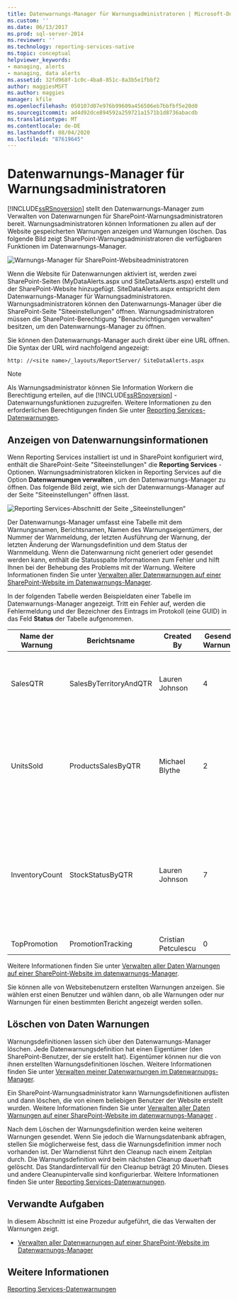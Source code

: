 ```yaml
---
title: Datenwarnungs-Manager für Warnungsadministratoren | Microsoft-Dokumentation
ms.custom: ''
ms.date: 06/13/2017
ms.prod: sql-server-2014
ms.reviewer: ''
ms.technology: reporting-services-native
ms.topic: conceptual
helpviewer_keywords:
- managing, alerts
- managing, data alerts
ms.assetid: 32fd968f-1c0c-4ba8-851c-8a3b5e1fbbf2
author: maggiesMSFT
ms.author: maggies
manager: kfile
ms.openlocfilehash: 050107d07e976b99609a456506eb7bbfbf5e20d0
ms.sourcegitcommit: ad4d92dce894592a259721a1571b1d8736abacdb
ms.translationtype: MT
ms.contentlocale: de-DE
ms.lasthandoff: 08/04/2020
ms.locfileid: "87619645"
---
```

# <a name="data-alert-manager-for-alerting-administrators"></a>Datenwarnungs-Manager für Warnungsadministratoren
  [!INCLUDE[ssRSnoversion](../includes/ssrsnoversion-md.md)] stellt den Datenwarnungs-Manager zum Verwalten von Datenwarnungen für SharePoint-Warnungsadministratoren bereit. Warnungsadministratoren können Informationen zu allen auf der Website gespeicherten Warnungen anzeigen und Warnungen löschen. Das folgende Bild zeigt SharePoint-Warnungsadministratoren die verfügbaren Funktionen im Datenwarnungs-Manager.

 ![Warnungs-Manager für SharePoint-Websiteadministratoren](media/rs-alertmanagersite.gif "Warnungs-Manager für SharePoint-Websiteadministratoren")

 Wenn die Website für Datenwarnungen aktiviert ist, werden zwei SharePoint-Seiten (MyDataAlerts.aspx und SiteDataAlerts.aspx) erstellt und der SharePoint-Website hinzugefügt. SiteDataAlerts.aspx entspricht dem Datenwarnungs-Manager für Warnungsadministratoren. Warnungsadministratoren können den Datenwarnungs-Manager über die SharePoint-Seite "Siteeinstellungen" öffnen. Warnungsadministratoren müssen die SharePoint-Berechtigung "Benachrichtigungen verwalten" besitzen, um den Datenwarnungs-Manager zu öffnen.

 Sie können den Datenwarnungs-Manager auch direkt über eine URL öffnen. Die Syntax der URL wird nachfolgend angezeigt:

 `http: //<site name>/_layouts/ReportServer/ SiteDataAlerts.aspx`

> [!NOTE]
>  Als Warnungsadministrator können Sie Information Workern die Berechtigung erteilen, auf die [!INCLUDE[ssRSnoversion](../includes/ssrsnoversion-md.md)] -Datenwarnungsfunktionen zuzugreifen. Weitere Informationen zu den erforderlichen Berechtigungen finden Sie unter [Reporting Services-Datenwarnungen](../ssms/agent/alerts.md).

##  <a name="viewing-data-alert-information"></a><a name="ViewingAlerts"></a> Anzeigen von Datenwarnungsinformationen
 Wenn Reporting Services installiert ist und in SharePoint konfiguriert wird, enthält die SharePoint-Seite "Siteeinstellungen" die **Reporting Services** -Optionen. Warnungsadministratoren klicken in Reporting Services auf die Option **Datenwarnungen verwalten** , um den Datenwarnungs-Manager zu öffnen. Das folgende Bild zeigt, wie sich der Datenwarnungs-Manager auf der Seite "Siteeinstellungen" öffnen lässt.

 ![Reporting Services-Abschnitt der Seite „Siteeinstellungen“](media/rs-sitesettings.gif "Reporting Services-Abschnitt der Seite „Siteeinstellungen“")

 Der Datenwarnungs-Manager umfasst eine Tabelle mit dem Warnungsnamen, Berichtsnamen, Namen des Warnungseigentümers, der Nummer der Warnmeldung, der letzten Ausführung der Warnung, der letzten Änderung der Warnungsdefinition und dem Status der Warnmeldung. Wenn die Datenwarnung nicht generiert oder gesendet werden kann, enthält die Statusspalte Informationen zum Fehler und hilft Ihnen bei der Behebung des Problems mit der Warnung. Weitere Informationen finden Sie unter [Verwalten aller Datenwarnungen auf einer SharePoint-Website im Datenwarnungs-Manager](manage-all-data-alerts-on-a-sharepoint-site-in-data-alert-manager.md).

 In der folgenden Tabelle werden Beispieldaten einer Tabelle im Datenwarnungs-Manager angezeigt. Tritt ein Fehler auf, werden die Fehlermeldung und der Bezeichner des Eintrags im Protokoll (eine GUID) in das Feld **Status** der Tabelle aufgenommen.

|Name der Warnung|Berichtsname|Created By|Gesendete Warnungen|Zuletzt ausgeführt|Zuletzt geändert|Status|
|----------------|-----------------|----------------|-----------------|--------------|-------------------|------------|
|SalesQTR|SalesByTerritoryAndQTR|Lauren Johnson|4|6/12/2011|6/1/2011|Die letzte Warnung war erfolgreich, und die Warnung wurde gesendet.|
|UnitsSold|ProductsSalesByQTR|Michael Blythe|2|7/1/2011|6/28/2011|Die letzte Warnung wurde erfolgreich ausgeführt, aber die Daten blieben unverändert, und es wurde keine Warnung gesendet.|
|InventoryCount|StockStatusByQTR|Lauren Johnson|7|7/10/2011|7/2/2011|\<error message>Die Protokolldatei enthält ausführliche Informationen zum Fehler. Verweisen Sie auf den Protokolleintrag mit dem Bezeichner: \<GUID> .|
|TopPromotion|PromotionTracking|Cristian Petculescu|0||5/23/2011|Die Warnung wurde erstellt.|

 Weitere Informationen finden Sie unter [Verwalten aller Daten Warnungen auf einer SharePoint-Website im datenwarnungs-Manager](manage-all-data-alerts-on-a-sharepoint-site-in-data-alert-manager.md).

 Sie können alle von Websitebenutzern erstellten Warnungen anzeigen. Sie wählen erst einen Benutzer und wählen dann, ob alle Warnungen oder nur Warnungen für einen bestimmten Bericht angezeigt werden sollen.


##  <a name="delete-data-alerts"></a><a name="DeleteAlerts"></a>Löschen von Daten Warnungen
 Warnungsdefinitionen lassen sich über den Datenwarnungs-Manager löschen. Jede Datenwarnungsdefinition hat einen Eigentümer (den SharePoint-Benutzer, der sie erstellt hat). Eigentümer können nur die von ihnen erstellten Warnungsdefinitionen löschen. Weitere Informationen finden Sie unter [Verwalten meiner Datenwarnungen im Datenwarnungs-Manager](manage-my-data-alerts-in-data-alert-manager.md).

 Ein SharePoint-Warnungsadministrator kann Warnungsdefinitionen auflisten und dann löschen, die von einem beliebigen Benutzer der Website erstellt wurden. Weitere Informationen finden Sie unter [Verwalten aller Daten Warnungen auf einer SharePoint-Website im datenwarnungs-Manager](manage-all-data-alerts-on-a-sharepoint-site-in-data-alert-manager.md) .

 Nach dem Löschen der Warnungsdefinition werden keine weiteren Warnungen gesendet. Wenn Sie jedoch die Warnungsdatenbank abfragen, stellen Sie möglicherweise fest, dass die Warnungsdefinition immer noch vorhanden ist. Der Warndienst führt den Cleanup nach einem Zeitplan durch. Die Warnungsdefinition wird beim nächsten Cleanup dauerhaft gelöscht. Das Standardintervall für den Cleanup beträgt 20 Minuten. Dieses und andere Cleanupintervalle sind konfigurierbar. Weitere Informationen finden Sie unter [Reporting Services-Datenwarnungen](../ssms/agent/alerts.md).


##  <a name="related-tasks"></a><a name="HowTo"></a> Verwandte Aufgaben
 In diesem Abschnitt ist eine Prozedur aufgeführt, die das Verwalten der Warnungen zeigt.

-   [Verwalten aller Datenwarnungen auf einer SharePoint-Website im Datenwarnungs-Manager](manage-all-data-alerts-on-a-sharepoint-site-in-data-alert-manager.md)


## <a name="see-also"></a>Weitere Informationen
 [Reporting Services-Datenwarnungen](../ssms/agent/alerts.md)


